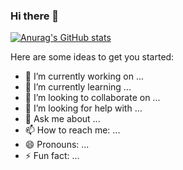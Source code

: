 ### Hi there 👋

[![Anurag's GitHub stats](https://github-readme-stats.vercel.app/api?username=zinedinarnaut)](https://github.com/zinedinarnaut/dracula)

Here are some ideas to get you started:

- 🔭 I’m currently working on ...
- 🌱 I’m currently learning ...
- 👯 I’m looking to collaborate on ...
- 🤔 I’m looking for help with ...
- 💬 Ask me about ...
- 📫 How to reach me: ...
- 😄 Pronouns: ...
- ⚡ Fun fact: ...

